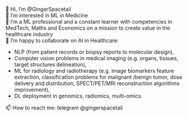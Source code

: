 👋 Hi, I’m @GingerSpacetail \
👀 I’m interested in ML in Medicine \
🌱 I’m a ML professional and a constant learner with competencies in MedTech, Maths and Economics on a mission to create value in the healthcare industry \
💞️ I’m happy to collaborate on AI in Healthcare: 
- NLP (from patient records or biopsy reports to molecular design), 
- Computer vision problems in medical imaging (e.g. organs, tissues, target structures delineation), 
- ML for radiology and radiotherapy (e.g. image biomarkers feature extraction, classification problems for malignant /benign tumor, 
                                                  dose delivery and distribution,
                                                  SPECT/PET/MRI reconstruction algorithms improvement), 
 - DL deployment in genomics, radiomics, multi-omics. 
          
📫 How to reach me: telegram @gingerspacetail 

<!---
GingerSpacetail/GingerSpacetail is a ✨ special ✨ repository because its `README.md` (this file) appears on your GitHub profile.
You can click the Preview link to take a look at your changes.
--->

